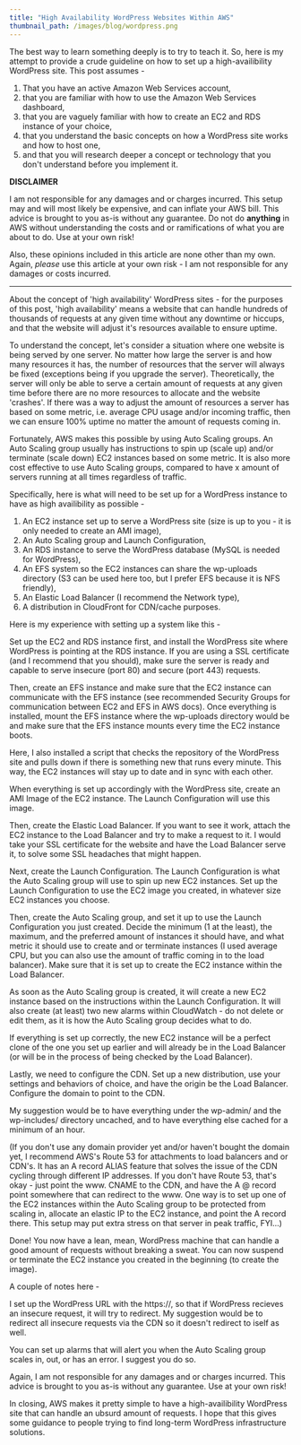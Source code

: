 ```yaml
---
title: "High Availability WordPress Websites Within AWS"
thumbnail_path: /images/blog/wordpress.png
---
```


The best way to learn something deeply is to try to teach it. So, here is my attempt to provide a crude guideline on how to set up a high-availibility WordPress site. This post assumes -

1. That you have an active Amazon Web Services account,
2. that you are familiar with how to use the Amazon Web Services dashboard,
3. that you are vaguely familiar with how to create an EC2 and RDS instance of your choice,
4. that you understand the basic concepts on how a WordPress site works and how to host one, 
5. and that you will research deeper a concept or technology that you don't understand before you implement it.

**DISCLAIMER**

I am not responsible for any damages and or charges incurred. This setup may and will most likely be expensive, and can inflate your AWS bill. This advice is brought to you as-is without any guarantee. Do not do **anything** in AWS without understanding the costs and or ramifications of what you are about to do. Use at your own risk!

Also, these opinions included in this article are none other than my own. Again, *please* use this article at your own risk - I am not responsible for any damages or costs incurred. 

---

About the concept of 'high availability' WordPress sites - for the purposes of this post, 'high availability' means a website that can handle hundreds of thousands of requests at any given time without any downtime or hiccups, and that the website will adjust it's resources available to ensure uptime. 

To understand the concept, let's consider a situation where one website is being served by one server. No matter how large the server is and how many resources it has, the number of resources that the server will always be fixed (exceptions being if you upgrade the server). Theoretically, the server will only be able to serve a certain amount of requests at any given time before there are no more resources to allocate and the website 'crashes'. If there was a way to adjust the amount of resources a server has based on some metric, i.e. average CPU usage and/or incoming traffic, then we can ensure 100% uptime no matter the amount of requests coming in. 

Fortunately, AWS makes this possible by using Auto Scaling groups. An Auto Scaling group usually has instructions to spin up (scale up) and/or terminate (scale down) EC2 instances based on some metric. It is also more cost effective to use Auto Scaling groups, compared to have x amount of servers running at all times regardless of traffic. 

Specifically, here is what will need to be set up for a WordPress instance to have as high availibility as possible - 

1. An EC2 instance set up to serve a WordPress site (size is up to you - it is only needed to create an AMI image),
2. An Auto Scaling group and Launch Configuration, 
3. An RDS instance to serve the WordPress database (MySQL is needed for WordPress),
4. An EFS system so the EC2 instances can share the wp-uploads directory (S3 can be used here too, but I prefer EFS because it is NFS friendly), 
5. An Elastic Load Balancer (I recommend the Network type),
6. A distribution in CloudFront for CDN/cache purposes. 

Here is my experience with setting up a system like this - 

Set up the EC2 and RDS instance first, and install the WordPress site where WordPress is pointing at the RDS instance. If you are using a SSL certificate (and I recommend that you should), make sure the server is ready and capable to serve insecure (port 80) and secure (port 443) requests. 

Then, create an EFS instance and make sure that the EC2 instance can communicate with the EFS instance (see recommended Security Groups for communication between EC2 and EFS in AWS docs). Once everything is installed, mount the EFS instance where the wp-uploads directory would be and make sure that the EFS instance mounts every time the EC2 instance boots. 

Here, I also installed a script that checks the repository of the WordPress site and pulls down if there is something new that runs every minute. This way, the EC2 instances will stay up to date and in sync with each other. 

When everything is set up accordingly with the WordPress site, create an AMI Image of the EC2 instance. The Launch Configuration will use this image. 

Then, create the Elastic Load Balancer. If you want to see it work, attach the EC2 instance to the Load Balancer and try to make a request to it. I would take your SSL certificate for the website and have the Load Balancer serve it, to solve some SSL headaches that might happen. 

Next, create the Launch Configuration. The Launch Configuration is what the Auto Scaling group will use to spin up new EC2 instances. Set up the Launch Configuration to use the EC2 image you created, in whatever size EC2 instances you choose.

Then, create the Auto Scaling group, and set it up to use the Launch Configuration you just created. Decide the minimum (1 at the least), the maximum, and the preferred amount of instances it should have, and what metric it should use to create and or terminate instances (I used average CPU, but you can also use the amount of traffic coming in to the load balancer). Make sure that it is set up to create the EC2 instance within the Load Balancer. 

As soon as the Auto Scaling group is created, it will create a new EC2 instance based on the instructions within the Launch Configuration. It will also create (at least) two new alarms within CloudWatch - do not delete or edit them, as it is how the Auto Scaling group decides what to do. 

If everything is set up correctly, the new EC2 instance will be a perfect clone of the one you set up earlier and will already be in the Load Balancer (or will be in the process of being checked by the Load Balancer). 

Lastly, we need to configure the CDN. Set up a new distribution, use your settings and behaviors of choice, and have the origin be the Load Balancer. Configure the domain to point to the CDN. 

My suggestion would be to have everything under the wp-admin/ and the wp-includes/ directory uncached, and to have everything else cached for a minimum of an hour. 

(If you don't use any domain provider yet and/or haven't bought the domain yet, I recommend AWS's Route 53 for attachments to load balancers and or CDN's. It has an A record ALIAS feature that solves the issue of the CDN cycling through different IP addresses. If you don't have Route 53, that's okay - just point the www. CNAME to the CDN, and have the A @ record point somewhere that can redirect to the www. One way is to set up one of the EC2 instances within the Auto Scaling group to be protected from scaling in, allocate an elastic IP to the EC2 instance, and point the A record there. This setup may put extra stress on that server in peak traffic, FYI...)

Done! You now have a lean, mean, WordPress machine that can handle a good amount of requests without breaking a sweat. You can now suspend or terminate the EC2 instance you created in the beginning (to create the image).

A couple of notes here - 

I set up the WordPress URL with the https://, so that if WordPress recieves an insecure request, it will try to redirect. My suggestion would be to redirect all insecure requests via the CDN so it doesn't redirect to iself as well.

You can set up alarms that will alert you when the Auto Scaling group scales in, out, or has an error. I suggest you do so. 

Again, I am not responsible for any damages and or charges incurred. This advice is brought to you as-is without any guarantee. Use at your own risk!

In closing, AWS makes it pretty simple to have a high-availibility WordPress site that can handle an ubsurd amount of requests. I hope that this gives some guidance to people trying to find long-term WordPress infrastructure solutions.
